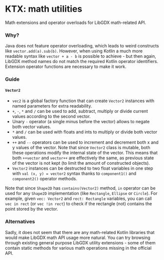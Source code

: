 # KTX: math utilities

Math extensions and operator overloads for LibGDX math-related API.

### Why?

Java does not feature operator overloading, which leads to weird constructs like `vector.add(a).sub(b)`. However, when
using Kotlin a much more readable syntax like `vector + a - b` is possible to achieve - but then again, LibGDX method
names do not match the required Kotlin operator identifiers. Extension operator functions are necessary to make it work.

### Guide

#### `Vector2`

- `vec2` is a global factory function that can create `Vector2` instances with named parameters for extra readability.
- `+`, `-`, `*` and `/` can be used to add, subtract, multiply or divide current values according to the second vector.
- Unary `-` operator (a single minus before the vector) allows to negate both vector values.
- `*` and `/` can be used with floats and ints to multiply or divide both vector values.
- `++` and `--` operators can be used to increment and decrement both x and y values of the vector. Note that since
`Vector2` class is mutable, both these operations modify the internal state of the vector. This means that both `++vector`
and `vector++` are effectively the same, as previous state of the vector is not kept (to limit the amount of constructed
objects).
- `Vector2` instances can be destructed to two float variables in one step with `val (x, y) = vector2` syntax thanks to
`component1()` and `component2()` operator methods.

Note that since `Shape2D` has `contains(Vector2)` method, `in` operator can be used for any `Shape2D` implementation
(like `Rectangle`, `Ellipse` or `Circle`). For example, given `vec: Vector2` and `rect: Rectangle` variables, you can
call `vec in rect` (or `vec !in rect`) to check if the rectangle (not) contains the point stored by the vector.

### Alternatives

Sadly, it does not seem that there are any math-related Kotlin libraries that would make LibGDX math API usage more
natural. You can try browsing through existing general purpose LibGDX utility extensions - some of them contain static
methods for various math operations missing in the official API.

